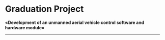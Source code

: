 # Graduation Project 
**«Development of an unmanned aerial vehicle control software and hardware module»**

***

